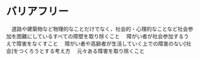 # バリアフリー
　道路や建築物など物理的なことだけでなく、社会的・心理的なことなど社会参加を困難にしているすべての障壁を取り除くこと
　障がい者が社会参加するうえで障害をなくすこと
　障がい者や高齢者が生活していく上での障害のない[社会]をつくろうとする考え方
　元々ある障害を取り除くこと
